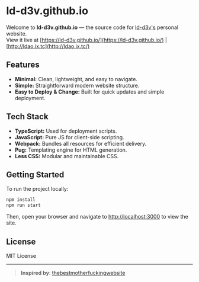 # ld-d3v.github.io

Welcome to **ld-d3v.github.io** — the source code for [ld-d3v's](https://github.com/ld-d3v) personal website.  
View it live at [https://ld-d3v.github.io/](https://ld-d3v.github.io/) | [http://ldao.ix.tc](http://ldao.ix.tc/)


## Features

- **Minimal:** Clean, lightweight, and easy to navigate.
- **Simple:** Straightforward modern website structure.
- **Easy to Deploy & Change:** Built for quick updates and simple deployment.

## Tech Stack

- **TypeScript:** Used for deployment scripts.
- **JavaScript:** Pure JS for client-side scripting.
- **Webpack:** Bundles all resources for efficient delivery.
- **Pug:** Templating engine for HTML generation.
- **Less CSS:** Modular and maintainable CSS.

## Getting Started

To run the project locally:

```bash
npm install
npm run start
```

Then, open your browser and navigate to [http://localhost:3000](http://localhost:3000) to view the site.

## License

MIT License

---

> **Inspired by**: [thebestmotherfuckingwebsite](https://thebestmotherfucking.website/)
